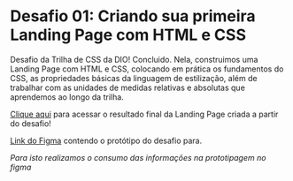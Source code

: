 # Desafio 01: Criando sua primeira Landing Page com HTML e CSS

Desafio da Trilha de CSS da DIO! Concluido. Nela, construimos uma Landing Page com HTML e CSS, colocando em prática os fundamentos do CSS,
as propriedades básicas da linguagem de estilização, além de trabalhar com as unidades de medidas relativas e absolutas que aprendemos ao longo da trilha.

[Clique aqui](https://marcelino85.github.io/trilha-css-desafio-01/) para acessar o resultado final da Landing Page criada a partir do desafio!


[Link do Figma](https://www.figma.com/file/3PiokoJj9IhGDnNiWAJbz7/DIO---Desafio-01?node-id=2%3A6) contendo o protótipo do desafio para.

*Para isto realizamos o consumo das informações na prototipagem no figma*


